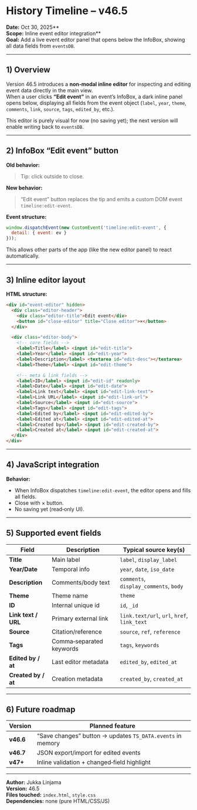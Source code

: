 # History Timeline – v46.5

**Date:** Oct 30, 2025**  
**Scope:** Inline event editor integration**  
**Goal:** Add a live event editor panel that opens below the InfoBox, showing all data fields from `eventsDB`.

---

## 1) Overview
Version 46.5 introduces a **non‑modal inline editor** for inspecting and editing event data directly in the main view.  
When a user clicks **“Edit event”** in an event’s InfoBox, a dark inline panel opens below, displaying all fields from the event object (`label`, `year`, `theme`, `comments`, `link`, `source`, `tags`, `edited_by`, etc.).

This editor is purely visual for now (no saving yet); the next version will enable writing back to `eventsDB`.

---

## 2) InfoBox “Edit event” button

**Old behavior:**  
> Tip: click outside to close.

**New behavior:**  
> “Edit event” button replaces the tip and emits a custom DOM event `timeline:edit-event`.

**Event structure:**
```js
window.dispatchEvent(new CustomEvent('timeline:edit-event', {
  detail: { event: ev }
}));
```

This allows other parts of the app (like the new editor panel) to react automatically.

---

## 3) Inline editor layout

**HTML structure:**
```html
<div id="event-editor" hidden>
  <div class="editor-header">
    <div class="editor-title">Edit event</div>
    <button id="close-editor" title="Close editor">×</button>
  </div>

  <div class="editor-body">
    <!-- core fields -->
    <label>Title</label> <input id="edit-title">
    <label>Year</label> <input id="edit-year">
    <label>Description</label> <textarea id="edit-desc"></textarea>
    <label>Theme</label> <input id="edit-theme">

    <!-- meta & link fields -->
    <label>ID</label> <input id="edit-id" readonly>
    <label>Date</label> <input id="edit-date">
    <label>Link text</label> <input id="edit-link-text">
    <label>Link URL</label> <input id="edit-link-url">
    <label>Source</label> <input id="edit-source">
    <label>Tags</label> <input id="edit-tags">
    <label>Edited by</label> <input id="edit-edited-by">
    <label>Edited at</label> <input id="edit-edited-at">
    <label>Created by</label> <input id="edit-created-by">
    <label>Created at</label> <input id="edit-created-at">
  </div>
</div>
```

---

## 4) JavaScript integration

**Behavior:**
- When InfoBox dispatches `timeline:edit-event`, the editor opens and fills all fields.  
- Close with × button.  
- No saving yet (read‑only UI).

---

## 5) Supported event fields

| Field | Description | Typical source key(s) |
|--------|--------------|-----------------------|
| **Title** | Main label | `label`, `display_label` |
| **Year/Date** | Temporal info | `year`, `date`, `iso_date` |
| **Description** | Comments/body text | `comments`, `display_comments`, `body` |
| **Theme** | Theme name | `theme` |
| **ID** | Internal unique id | `id`, `_id` |
| **Link text / URL** | Primary external link | `link.text/url`, `url`, `href`, `link_text` |
| **Source** | Citation/reference | `source`, `ref`, `reference` |
| **Tags** | Comma‑separated keywords | `tags`, `keywords` |
| **Edited by / at** | Last editor metadata | `edited_by`, `edited_at` |
| **Created by / at** | Creation metadata | `created_by`, `created_at` |

---

## 6) Future roadmap

| Version | Planned feature |
|----------|-----------------|
| **v46.6** | “Save changes” button → updates `TS_DATA.events` in memory |
| **v46.7** | JSON export/import for edited events |
| **v47+** | Inline validation + changed‑field highlight |

---

**Author:** Jukka Linjama  
**Version:** 46.5  
**Files touched:** `index.html`, `style.css`  
**Dependencies:** none (pure HTML/CSS/JS)
